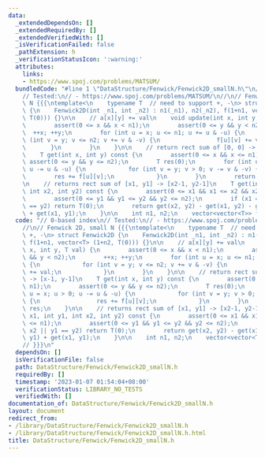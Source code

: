 ```yaml
---
data:
  _extendedDependsOn: []
  _extendedRequiredBy: []
  _extendedVerifiedWith: []
  _isVerificationFailed: false
  _pathExtension: h
  _verificationStatusIcon: ':warning:'
  attributes:
    links:
    - https://www.spoj.com/problems/MATSUM/
  bundledCode: "#line 1 \"DataStructure/Fenwick/Fenwick2D_smallN.h\"\n// 0-based index\n\
    // Tested:\n// - https://www.spoj.com/problems/MATSUM/\n//\n// Fenwick 2D, small\
    \ N {{{\ntemplate<\n    typename T  // need to support +, -\n> struct Fenwick2D\
    \ {\n    Fenwick2D(int _n1, int _n2) : n1(_n1), n2(_n2), f(1+n1, vector<T> (1+n2,\
    \ T(0))) {}\n\n    // a[x][y] += val\n    void update(int x, int y, T val) {\n\
    \        assert(0 <= x && x < n1);\n        assert(0 <= y && y < n2);\n      \
    \  ++x; ++y;\n        for (int u = x; u <= n1; u += u & -u) {\n            for\
    \ (int v = y; v <= n2; v += v & -v) {\n                f[u][v] += val;\n     \
    \       }\n        }\n    }\n\n    // return rect sum of [0, 0] -> [x-1, y-1]\n\
    \    T get(int x, int y) const {\n        assert(0 <= x && x <= n1);\n       \
    \ assert(0 <= y && y <= n2);\n        T res(0);\n        for (int u = x; u > 0;\
    \ u -= u & -u) {\n            for (int v = y; v > 0; v -= v & -v) {\n        \
    \        res += f[u][v];\n            }\n        }\n        return res;\n    }\n\
    \n    // returns rect sum of [x1, y1] -> [x2-1, y2-1]\n    T get(int x1, int y1,\
    \ int x2, int y2) const {\n        assert(0 <= x1 && x1 <= x2 && x2 <= n1);\n\
    \        assert(0 <= y1 && y1 <= y2 && y2 <= n2);\n        if (x1 == x2 || y1\
    \ == y2) return T(0);\n        return get(x2, y2) - get(x1, y2) - get(x2, y1)\
    \ + get(x1, y1);\n    }\n\n    int n1, n2;\n    vector<vector<T>> f;\n};\n// }}}\n"
  code: "// 0-based index\n// Tested:\n// - https://www.spoj.com/problems/MATSUM/\n\
    //\n// Fenwick 2D, small N {{{\ntemplate<\n    typename T  // need to support\
    \ +, -\n> struct Fenwick2D {\n    Fenwick2D(int _n1, int _n2) : n1(_n1), n2(_n2),\
    \ f(1+n1, vector<T> (1+n2, T(0))) {}\n\n    // a[x][y] += val\n    void update(int\
    \ x, int y, T val) {\n        assert(0 <= x && x < n1);\n        assert(0 <= y\
    \ && y < n2);\n        ++x; ++y;\n        for (int u = x; u <= n1; u += u & -u)\
    \ {\n            for (int v = y; v <= n2; v += v & -v) {\n                f[u][v]\
    \ += val;\n            }\n        }\n    }\n\n    // return rect sum of [0, 0]\
    \ -> [x-1, y-1]\n    T get(int x, int y) const {\n        assert(0 <= x && x <=\
    \ n1);\n        assert(0 <= y && y <= n2);\n        T res(0);\n        for (int\
    \ u = x; u > 0; u -= u & -u) {\n            for (int v = y; v > 0; v -= v & -v)\
    \ {\n                res += f[u][v];\n            }\n        }\n        return\
    \ res;\n    }\n\n    // returns rect sum of [x1, y1] -> [x2-1, y2-1]\n    T get(int\
    \ x1, int y1, int x2, int y2) const {\n        assert(0 <= x1 && x1 <= x2 && x2\
    \ <= n1);\n        assert(0 <= y1 && y1 <= y2 && y2 <= n2);\n        if (x1 ==\
    \ x2 || y1 == y2) return T(0);\n        return get(x2, y2) - get(x1, y2) - get(x2,\
    \ y1) + get(x1, y1);\n    }\n\n    int n1, n2;\n    vector<vector<T>> f;\n};\n\
    // }}}\n"
  dependsOn: []
  isVerificationFile: false
  path: DataStructure/Fenwick/Fenwick2D_smallN.h
  requiredBy: []
  timestamp: '2023-01-07 01:54:04+08:00'
  verificationStatus: LIBRARY_NO_TESTS
  verifiedWith: []
documentation_of: DataStructure/Fenwick/Fenwick2D_smallN.h
layout: document
redirect_from:
- /library/DataStructure/Fenwick/Fenwick2D_smallN.h
- /library/DataStructure/Fenwick/Fenwick2D_smallN.h.html
title: DataStructure/Fenwick/Fenwick2D_smallN.h
---
```

